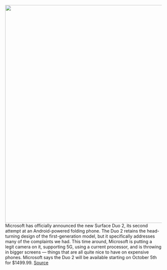 <img src='https://cdn.vox-cdn.com/thumbor/IptymtXnQOUJy2M44dF5rZyuf7g=/0x0:1531x861/1200x800/filters:focal(644x309:888x553)/cdn.vox-cdn.com/uploads/chorus_image/image/69893261/lcimg_7c571157_2852_4ee8_9799_0284b94a5001.0.jpg' width='700px' /><br/>
Microsoft has officially announced the new Surface Duo 2, its second attempt at an Android-powered folding phone. The Duo 2 retains the head-turning design of the first-generation model, but it specifically addresses many of the complaints we had. This time around, Microsoft is putting a legit camera on it, supporting 5G, using a current processor, and is throwing in bigger screens — things that are all quite nice to have on expensive phones. Microsoft says the Duo 2 will be available starting on October 5th for $1499.99.
<a href='https://www.theverge.com/2021/9/22/22684814/microsoft-surface-duo-2-price-specs-features-release-date'> Source <a/>